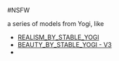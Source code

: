 #NSFW 

a series of models from Yogi, like
- [REALISM_BY_STABLE_YOGI](https://civitai.com/models/166609/realismbystableyogi)
- [BEAUTY_BY_STABLE_YOGI - V3](https://civitai.com/models/167537/beautybystableyogi)
- 